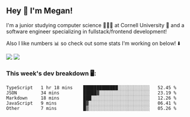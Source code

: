 ## Hey 👋 I'm Megan! 
I'm a junior studying computer science 👩🏻‍💻 at Cornell University 🐻 and a software engineer specializing in fullstack/frontend development!

Also I like numbers 📊 so check out some stats I'm working on below! ⬇️

<img src="https://github-readme-stats.vercel.app/api?username=meganyin13&show_icons=true&hide=stars&count_private=true" />

<img src="https://github-readme-stats.vercel.app/api/top-langs/?username=meganyin13&layout=compact&hide=Jupyter%20Notebook" />

### This week's dev breakdown 🖥:
<!--START_SECTION:waka-->
```text
TypeScript   1 hr 18 mins    █████████████░░░░░░░░░░░░   52.45 % 
JSON         34 mins         █████▓░░░░░░░░░░░░░░░░░░░   23.19 % 
Markdown     18 mins         ███░░░░░░░░░░░░░░░░░░░░░░   12.26 % 
JavaScript   9 mins          █▓░░░░░░░░░░░░░░░░░░░░░░░   06.41 % 
Other        7 mins          █▒░░░░░░░░░░░░░░░░░░░░░░░   05.26 % 
```
<!--END_SECTION:waka-->
